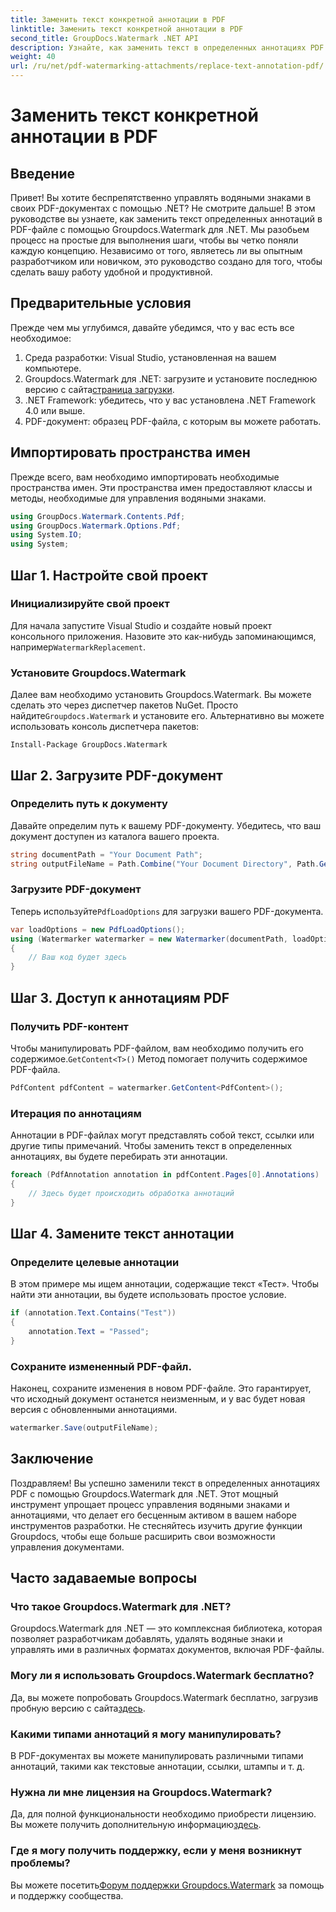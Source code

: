 ```yaml
---
title: Заменить текст конкретной аннотации в PDF
linktitle: Заменить текст конкретной аннотации в PDF
second_title: GroupDocs.Watermark .NET API
description: Узнайте, как заменить текст в определенных аннотациях PDF с помощью Groupdocs.Watermark для .NET, с помощью этого подробного пошагового руководства.
weight: 40
url: /ru/net/pdf-watermarking-attachments/replace-text-annotation-pdf/
---
```


# Заменить текст конкретной аннотации в PDF

## Введение
Привет! Вы хотите беспрепятственно управлять водяными знаками в своих PDF-документах с помощью .NET? Не смотрите дальше! В этом руководстве вы узнаете, как заменить текст определенных аннотаций в PDF-файле с помощью Groupdocs.Watermark для .NET. Мы разобьем процесс на простые для выполнения шаги, чтобы вы четко поняли каждую концепцию. Независимо от того, являетесь ли вы опытным разработчиком или новичком, это руководство создано для того, чтобы сделать вашу работу удобной и продуктивной.
## Предварительные условия
Прежде чем мы углубимся, давайте убедимся, что у вас есть все необходимое:
1. Среда разработки: Visual Studio, установленная на вашем компьютере.
2.  Groupdocs.Watermark для .NET: загрузите и установите последнюю версию с сайта[страница загрузки](https://releases.groupdocs.com/Watermark/net/).
3. .NET Framework: убедитесь, что у вас установлена .NET Framework 4.0 или выше.
4. PDF-документ: образец PDF-файла, с которым вы можете работать.
## Импортировать пространства имен
Прежде всего, вам необходимо импортировать необходимые пространства имен. Эти пространства имен предоставляют классы и методы, необходимые для управления водяными знаками.
```csharp
using GroupDocs.Watermark.Contents.Pdf;
using GroupDocs.Watermark.Options.Pdf;
using System.IO;
using System;
```
## Шаг 1. Настройте свой проект
### Инициализируйте свой проект
Для начала запустите Visual Studio и создайте новый проект консольного приложения. Назовите это как-нибудь запоминающимся, например`WatermarkReplacement`.
### Установите Groupdocs.Watermark
 Далее вам необходимо установить Groupdocs.Watermark. Вы можете сделать это через диспетчер пакетов NuGet. Просто найдите`Groupdocs.Watermark` и установите его. Альтернативно вы можете использовать консоль диспетчера пакетов:
```shell
Install-Package GroupDocs.Watermark
```
## Шаг 2. Загрузите PDF-документ
### Определить путь к документу
Давайте определим путь к вашему PDF-документу. Убедитесь, что ваш документ доступен из каталога вашего проекта.
```csharp
string documentPath = "Your Document Path";
string outputFileName = Path.Combine("Your Document Directory", Path.GetFileName(documentPath));
```
### Загрузите PDF-документ
 Теперь используйте`PdfLoadOptions` для загрузки вашего PDF-документа.
```csharp
var loadOptions = new PdfLoadOptions();
using (Watermarker watermarker = new Watermarker(documentPath, loadOptions))
{
    // Ваш код будет здесь
}
```
## Шаг 3. Доступ к аннотациям PDF
### Получить PDF-контент
 Чтобы манипулировать PDF-файлом, вам необходимо получить его содержимое.`GetContent<T>()` Метод помогает получить содержимое PDF-файла.
```csharp
PdfContent pdfContent = watermarker.GetContent<PdfContent>();
```
### Итерация по аннотациям
Аннотации в PDF-файлах могут представлять собой текст, ссылки или другие типы примечаний. Чтобы заменить текст в определенных аннотациях, вы будете перебирать эти аннотации.
```csharp
foreach (PdfAnnotation annotation in pdfContent.Pages[0].Annotations)
{
    // Здесь будет происходить обработка аннотаций
}
```
## Шаг 4. Замените текст аннотации
### Определите целевые аннотации
В этом примере мы ищем аннотации, содержащие текст «Тест». Чтобы найти эти аннотации, вы будете использовать простое условие.
```csharp
if (annotation.Text.Contains("Test"))
{
    annotation.Text = "Passed";
}
```
### Сохраните измененный PDF-файл.
Наконец, сохраните изменения в новом PDF-файле. Это гарантирует, что исходный документ останется неизменным, и у вас будет новая версия с обновленными аннотациями.
```csharp
watermarker.Save(outputFileName);
```

## Заключение
Поздравляем! Вы успешно заменили текст в определенных аннотациях PDF с помощью Groupdocs.Watermark для .NET. Этот мощный инструмент упрощает процесс управления водяными знаками и аннотациями, что делает его бесценным активом в вашем наборе инструментов разработки. Не стесняйтесь изучить другие функции Groupdocs, чтобы еще больше расширить свои возможности управления документами.
## Часто задаваемые вопросы
### Что такое Groupdocs.Watermark для .NET?
Groupdocs.Watermark для .NET — это комплексная библиотека, которая позволяет разработчикам добавлять, удалять водяные знаки и управлять ими в различных форматах документов, включая PDF-файлы.
### Могу ли я использовать Groupdocs.Watermark бесплатно?
 Да, вы можете попробовать Groupdocs.Watermark бесплатно, загрузив пробную версию с сайта[здесь](https://releases.groupdocs.com/).
### Какими типами аннотаций я могу манипулировать?
В PDF-документах вы можете манипулировать различными типами аннотаций, такими как текстовые аннотации, ссылки, штампы и т. д.
### Нужна ли мне лицензия на Groupdocs.Watermark?
 Да, для полной функциональности необходимо приобрести лицензию. Вы можете получить дополнительную информацию[здесь](https://purchase.groupdocs.com/buy).
### Где я могу получить поддержку, если у меня возникнут проблемы?
 Вы можете посетить[Форум поддержки Groupdocs.Watermark](https://forum.groupdocs.com/c/watermark/19) за помощь и поддержку сообщества.